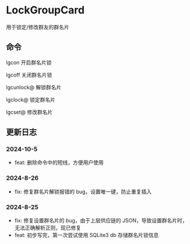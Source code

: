 # LockGroupCard

用于锁定/修改群友的群名片

## 命令

lgcon 开启群名片锁

lgcoff 关闭群名片锁

lgcunlock@ 解锁群名片

lgclock@ 锁定群名片

lgcset@ 修改群名片

## 更新日志

### 2024-10-5

- feat: 删除命令中的短线，方便用户使用

### 2024-8-26

- fix: 修复群名片解锁报错的 bug，设置唯一键，防止重复插入

### 2024-8-25

- fix: 修复设置群名片的 bug，由于上层供应链的 JSON，导致设置群名片时，无法正确解析正则，现已修复
- feat: 初步写完，第一次尝试使用 SQLite3 db 存储群名片锁信息
